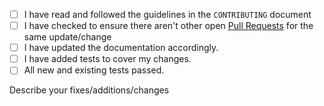 <!-- Please check if the PR fulfills these requirements. Put an `x` in all the boxes that apply: -->
* [ ] I have read and followed the guidelines in the `CONTRIBUTING` document
* [ ] I have checked to ensure there aren't other open [Pull Requests](../../pulls) for the same update/change
* [ ] I have updated the documentation accordingly.
* [ ] I have added tests to cover my changes.
* [ ] All new and existing tests passed.

Describe your fixes/additions/changes
